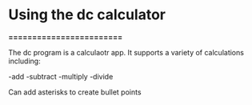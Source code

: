 # Using the dc calculator
**========================**

The dc program is a calculaotr app. It supports a variety of 
calculations including:

-add
-subtract
-multiply
-divide

Can add asterisks to create bullet points
